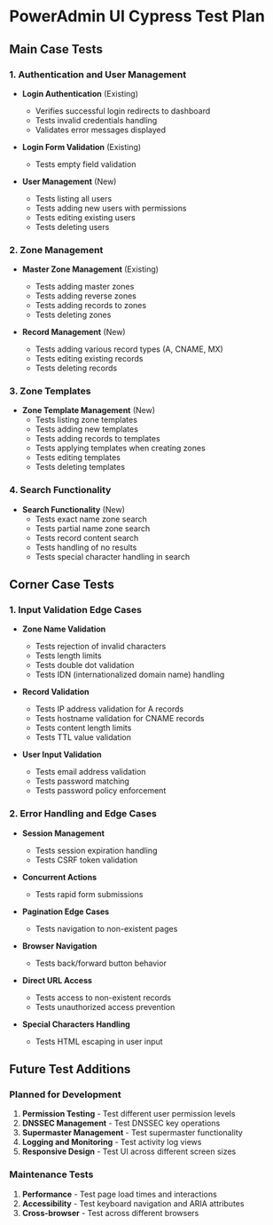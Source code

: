 # PowerAdmin UI Cypress Test Plan

## Main Case Tests

### 1. Authentication and User Management
- **Login Authentication** (Existing)
  - Verifies successful login redirects to dashboard
  - Tests invalid credentials handling
  - Validates error messages displayed

- **Login Form Validation** (Existing)
  - Tests empty field validation

- **User Management** (New)
  - Tests listing all users
  - Tests adding new users with permissions
  - Tests editing existing users
  - Tests deleting users

### 2. Zone Management
- **Master Zone Management** (Existing)
  - Tests adding master zones
  - Tests adding reverse zones
  - Tests adding records to zones
  - Tests deleting zones

- **Record Management** (New)
  - Tests adding various record types (A, CNAME, MX)
  - Tests editing existing records
  - Tests deleting records

### 3. Zone Templates
- **Zone Template Management** (New)
  - Tests listing zone templates
  - Tests adding new templates
  - Tests adding records to templates
  - Tests applying templates when creating zones
  - Tests editing templates
  - Tests deleting templates

### 4. Search Functionality
- **Search Functionality** (New)
  - Tests exact name zone search
  - Tests partial name zone search
  - Tests record content search
  - Tests handling of no results
  - Tests special character handling in search

## Corner Case Tests

### 1. Input Validation Edge Cases
- **Zone Name Validation**
  - Tests rejection of invalid characters
  - Tests length limits
  - Tests double dot validation
  - Tests IDN (internationalized domain name) handling

- **Record Validation**
  - Tests IP address validation for A records
  - Tests hostname validation for CNAME records
  - Tests content length limits
  - Tests TTL value validation

- **User Input Validation**
  - Tests email address validation
  - Tests password matching
  - Tests password policy enforcement

### 2. Error Handling and Edge Cases
- **Session Management**
  - Tests session expiration handling
  - Tests CSRF token validation

- **Concurrent Actions**
  - Tests rapid form submissions

- **Pagination Edge Cases**
  - Tests navigation to non-existent pages

- **Browser Navigation**
  - Tests back/forward button behavior

- **Direct URL Access**
  - Tests access to non-existent records
  - Tests unauthorized access prevention

- **Special Characters Handling**
  - Tests HTML escaping in user input

## Future Test Additions

### Planned for Development
1. **Permission Testing** - Test different user permission levels
2. **DNSSEC Management** - Test DNSSEC key operations
3. **Supermaster Management** - Test supermaster functionality
4. **Logging and Monitoring** - Test activity log views
5. **Responsive Design** - Test UI across different screen sizes

### Maintenance Tests
1. **Performance** - Test page load times and interactions
2. **Accessibility** - Test keyboard navigation and ARIA attributes
3. **Cross-browser** - Test across different browsers